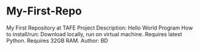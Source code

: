 # My-First-Repo
My First Repository at TAFE
Project Description: Hello World Program
How to install/run: Download locally, run on virtual machine. Requires latest Python. Requires 32GB RAM.
Author: BD

